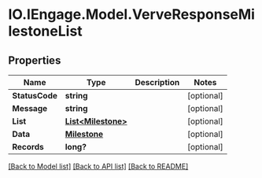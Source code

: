 # IO.IEngage.Model.VerveResponseMilestoneList
## Properties

Name | Type | Description | Notes
------------ | ------------- | ------------- | -------------
**StatusCode** | **string** |  | [optional] 
**Message** | **string** |  | [optional] 
**List** | [**List&lt;Milestone&gt;**](Milestone.md) |  | [optional] 
**Data** | [**Milestone**](Milestone.md) |  | [optional] 
**Records** | **long?** |  | [optional] 

[[Back to Model list]](../README.md#documentation-for-models) [[Back to API list]](../README.md#documentation-for-api-endpoints) [[Back to README]](../README.md)

